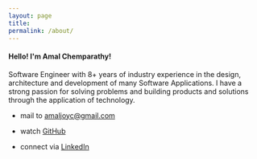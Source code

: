 ```yaml
---
layout: page
title:
permalink: /about/
---
```


#### Hello! I'm Amal Chemparathy!

Software Engineer with 8+ years of industry experience in the
design, architecture and development of many Software Applications. I have a
strong passion for solving problems and building products and solutions
through the application of technology.

<div class="divider"></div>

* mail to <a href="mailto:amaljoyc@gmail.com">amaljoyc@gmail.com</a>

* watch <a href="https://github.com/amaljoyc">GitHub</a>

* connect via <a href="https://de.linkedin.com/in/amaljoyc">LinkedIn</a>

<!---
* download [Resume]({{site.url}}/amaljoyc-resume.pdf)
--->
